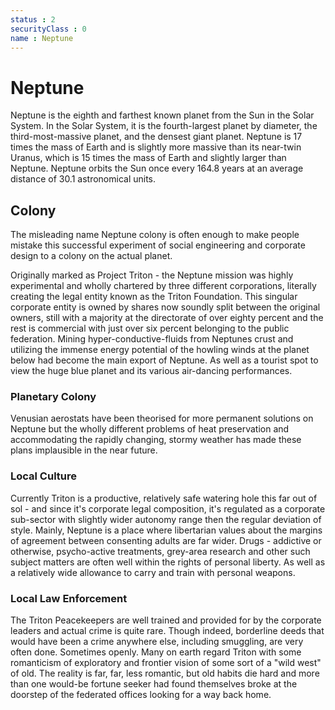```yaml
---
status : 2
securityClass : 0
name : Neptune
---
```


# Neptune

Neptune is the eighth and farthest known planet from the Sun in the Solar System. In the Solar System, it is the fourth-largest planet by diameter, the third-most-massive planet, and the densest giant planet. Neptune is 17 times the mass of Earth and is slightly more massive than its near-twin Uranus, which is 15 times the mass of Earth and slightly larger than Neptune. Neptune orbits the Sun once every 164.8 years at an average distance of 30.1 astronomical units.


## Colony

The misleading name Neptune colony is often enough to make people mistake this successful experiment of social engineering and corporate design to a colony on the actual planet.

Originally marked as Project Triton - the Neptune mission was highly experimental and wholly chartered by three different corporations, literally creating the legal entity known as the Triton Foundation. This singular corporate entity is owned by shares now soundly split between the original owners, still with a majority at the directorate of over eighty percent and the rest is commercial with just over six percent belonging to the public federation.
Mining hyper-conductive-fluids from Neptunes crust and utilizing the immense energy potential of the howling winds at the planet below had become the main export of Neptune. As well as a tourist spot to view the huge blue planet and its various air-dancing performances.


### Planetary Colony

Venusian aerostats have been theorised for more permanent solutions on Neptune but the wholly different problems of heat preservation and accommodating the rapidly changing, stormy weather has made these plans implausible in the near future.


### Local Culture

Currently Triton is a productive, relatively safe watering hole this far out of sol - and since it's corporate legal composition, it's regulated as a corporate sub-sector with slightly wider autonomy range then the regular deviation of style. Mainly, Neptune is a place where libertarian values about the margins of agreement between consenting adults are far wider. 
Drugs - addictive or otherwise, psycho-active treatments, grey-area research and other such subject matters are often well within the rights of personal liberty. As well as a relatively wide allowance to carry and train with personal weapons.


### Local Law Enforcement

The Triton Peacekeepers are well trained and provided for by the corporate leaders and actual crime is quite rare. Though indeed, borderline deeds that would have been a crime anywhere else, including smuggling, are very often done. Sometimes openly.
Many on earth regard Triton with some romanticism of exploratory and frontier vision of some sort of a "wild west" of old. The reality is far, far, less romantic, but old habits die hard and more than one would-be fortune seeker had found themselves broke at the doorstep of the federated offices looking for a way back home.
